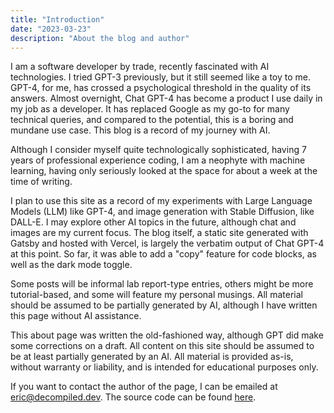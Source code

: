 ```yaml
---
title: "Introduction"
date: "2023-03-23"
description: "About the blog and author"
---
```


I am a software developer by trade, recently fascinated with AI technologies. I tried GPT-3 previously, but it still seemed like a toy to me. GPT-4, for me, has crossed a psychological threshold in the quality of its answers. Almost overnight, Chat GPT-4 has become a product I use daily in my job as a developer. It has replaced Google as my go-to for many technical queries, and compared to the potential, this is a boring and mundane use case. This blog is a record of my journey with AI.

Although I consider myself quite technologically sophisticated, having 7 years of professional experience coding, I am a neophyte with machine learning, having only seriously looked at the space for about a week at the time of writing.

I plan to use this site as a record of my experiments with Large Language Models (LLM) like GPT-4, and image generation with Stable Diffusion, like DALL-E. I may explore other AI topics in the future, although chat and images are my current focus. The blog itself, a static site generated with Gatsby and hosted with Vercel, is largely the verbatim output of Chat GPT-4 at this point. So far, it was able to add a "copy" feature for code blocks, as well as the dark mode toggle.

Some posts will be informal lab report-type entries, others might be more tutorial-based, and some will feature my personal musings. All material should be assumed to be partially generated by AI, although I have written this page without AI assistance.

This about page was written the old-fashioned way, although GPT did make some corrections on a draft. All content on this site should be assumed to be at least partially generated by an AI. All material is provided as-is, without warranty or liability, and is intended for educational purposes only.

If you want to contact the author of the page, I can be emailed at [eric@decompiled.dev](eric@decompiled.dev). The source code can be found [here](https://github.com/eric-decompiled/prompt).
